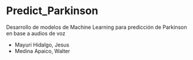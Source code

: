 # Predict_Parkinson
Desarrollo de modelos de Machine Learning para predicción de Parkinson en base a audios de voz
- Mayuri Hidalgo, Jesus
- Medina Apaico, Walter
